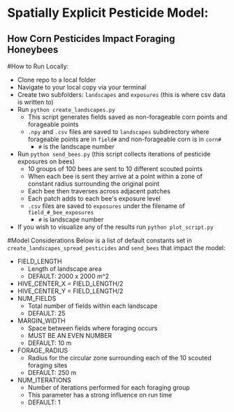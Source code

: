 Spatially Explicit Pesticide Model: 
=======================
How Corn Pesticides Impact Foraging Honeybees
-------------------------

#How to Run Locally:
* Clone repo to a local folder
* Navigate to your local copy via your terminal
* Create two subfolders: `landscapes` and `exposures` (this is where csv data is written to)
* Run `python create_landscapes.py` 
  * This script generates fields saved as non-forageable corn points and forageable points
  * `.npy` and `.csv` files are saved to `landscapes` subdirectory where forageable points are in `field#` and non-forageable corn is in `corn#`
    * `#` is the landscape number
* Run `python send_bees.py` (this script collects iterations of pesticide exposures on bees)
  * 10 groups of 100 bees are sent to 10 different scouted points
  * When each bee is sent they arrive at a point within a zone of constant radius surrounding the original point
  * Each bee then traverses across adjacent patches
  * Each patch adds to each bee's exposure level
  * `.csv` files are saved to `exposures` under the filename of `field_#_bee_exposures`
    * `#` is landscape number
* If you wish to visualize any of the results run `python plot_script.py`

#Model Considerations
Below is a list of default constants set in `create_landscapes_spread_pesticides` and `send_bees` that impact the model:
* FIELD_LENGTH
  * Length of landscape area
  * DEFAULT: 2000 x 2000 m^2
* HIVE_CENTER_X = FIELD_LENGTH/2
* HIVE_CENTER_Y = FIELD_LENGTH/2
* NUM_FIELDS
  * Total number of fields within each landscape
  * DEFAULT: 25
* MARGIN_WIDTH
  * Space between fields where foraging occurs
  * MUST BE AN EVEN NUMBER
  * DEFAULT: 10 m
* FORAGE_RADIUS
  * Radius for the circular zone surrounding each of the 10 scouted foraging sites
  * DEFAULT: 250 m
* NUM_ITERATIONS
  * Number of iterations performed for each foraging group
  * This parameter has a strong influence on run time
  * DEFAULT: 1
